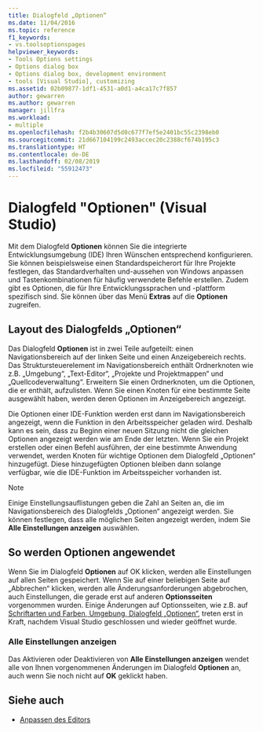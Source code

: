```yaml
---
title: Dialogfeld „Optionen“
ms.date: 11/04/2016
ms.topic: reference
f1_keywords:
- vs.toolsoptionspages
helpviewer_keywords:
- Tools Options settings
- Options dialog box
- Options dialog box, development environment
- tools [Visual Studio], customizing
ms.assetid: 02b09877-1df1-4531-a0d1-a4ca17c7f857
author: gewarren
ms.author: gewarren
manager: jillfra
ms.workload:
- multiple
ms.openlocfilehash: f2b4b30607d5d0c677f7ef5e2401bc55c2398eb0
ms.sourcegitcommit: 21d667104199c2493accec20c2388cf674b195c3
ms.translationtype: HT
ms.contentlocale: de-DE
ms.lasthandoff: 02/08/2019
ms.locfileid: "55912473"
---
```

# <a name="options-dialog-box-visual-studio"></a>Dialogfeld "Optionen" (Visual Studio)

Mit dem Dialogfeld **Optionen** können Sie die integrierte Entwicklungsumgebung (IDE) Ihren Wünschen entsprechend konfigurieren. Sie können beispielsweise einen Standardspeicherort für Ihre Projekte festlegen, das Standardverhalten und-aussehen von Windows anpassen und Tastenkombinationen für häufig verwendete Befehle erstellen. Zudem gibt es Optionen, die für Ihre Entwicklungssprachen und -plattform spezifisch sind. Sie können über das Menü **Extras** auf die **Optionen** zugreifen.

## <a name="layout-of-the-options-dialog-box"></a>Layout des Dialogfelds „Optionen“

Das Dialogfeld **Optionen** ist in zwei Teile aufgeteilt: einen Navigationsbereich auf der linken Seite und einen Anzeigebereich rechts. Das Struktursteuerelement im Navigationsbereich enthält Ordnerknoten wie z.B. „Umgebung“, „Text-Editor“, „Projekte und Projektmappen“ und „Quellcodeverwaltung“. Erweitern Sie einen Ordnerknoten, um die Optionen, die er enthält, aufzulisten. Wenn Sie einen Knoten für eine bestimmte Seite ausgewählt haben, werden deren Optionen im Anzeigebereich angezeigt.

Die Optionen einer IDE-Funktion werden erst dann im Navigationsbereich angezeigt, wenn die Funktion in den Arbeitsspeicher geladen wird. Deshalb kann es sein, dass zu Beginn einer neuen Sitzung nicht die gleichen Optionen angezeigt werden wie am Ende der letzten. Wenn Sie ein Projekt erstellen oder einen Befehl ausführen, der eine bestimmte Anwendung verwendet, werden Knoten für wichtige Optionen dem Dialogfeld „Optionen“ hinzugefügt. Diese hinzugefügten Optionen bleiben dann solange verfügbar, wie die IDE-Funktion im Arbeitsspeicher vorhanden ist.

> [!NOTE]
> Einige Einstellungsauflistungen geben die Zahl an Seiten an, die im Navigationsbereich des Dialogfelds „Optionen“ angezeigt werden. Sie können festlegen, dass alle möglichen Seiten angezeigt werden, indem Sie **Alle Einstellungen anzeigen** auswählen.

## <a name="how-options-are-applied"></a>So werden Optionen angewendet

Wenn Sie im Dialogfeld **Optionen** auf OK klicken, werden alle Einstellungen auf allen Seiten gespeichert. Wenn Sie auf einer beliebigen Seite auf „Abbrechen“ klicken, werden alle Änderungsanforderungen abgebrochen, auch Einstellungen, die gerade erst auf anderen **Optionsseiten** vorgenommen wurden. Einige Änderungen auf Optionsseiten, wie z.B. auf [Schriftarten und Farben, Umgebung, Dialogfeld „Optionen“](../../ide/reference/fonts-and-colors-environment-options-dialog-box.md), treten erst in Kraft, nachdem Visual Studio geschlossen und wieder geöffnet wurde.

### <a name="show-all-settings"></a>Alle Einstellungen anzeigen

Das Aktivieren oder Deaktivieren von **Alle Einstellungen anzeigen** wendet alle von Ihnen vorgenommenen Änderungen im Dialogfeld **Optionen** an, auch wenn Sie noch nicht auf **OK** geklickt haben.

## <a name="see-also"></a>Siehe auch

- [Anpassen des Editors](../../ide/customizing-the-editor.md)
